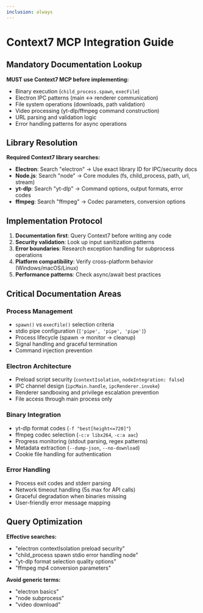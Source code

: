 ```yaml
---
inclusion: always
---
```


# Context7 MCP Integration Guide

## Mandatory Documentation Lookup

**MUST use Context7 MCP before implementing:**
- Binary execution (`child_process.spawn`, `execFile`)
- Electron IPC patterns (main ↔ renderer communication)
- File system operations (downloads, path validation)
- Video processing (yt-dlp/ffmpeg command construction)
- URL parsing and validation logic
- Error handling patterns for async operations

## Library Resolution

**Required Context7 library searches:**
- **Electron**: Search "electron" → Use exact library ID for IPC/security docs
- **Node.js**: Search "node" → Core modules (fs, child_process, path, url, stream)
- **yt-dlp**: Search "yt-dlp" → Command options, output formats, error codes
- **ffmpeg**: Search "ffmpeg" → Codec parameters, conversion options

## Implementation Protocol

1. **Documentation first**: Query Context7 before writing any code
2. **Security validation**: Look up input sanitization patterns
3. **Error boundaries**: Research exception handling for subprocess operations
4. **Platform compatibility**: Verify cross-platform behavior (Windows/macOS/Linux)
5. **Performance patterns**: Check async/await best practices

## Critical Documentation Areas

### Process Management
- `spawn()` vs `execFile()` selection criteria
- stdio pipe configuration (`['pipe', 'pipe', 'pipe']`)
- Process lifecycle (spawn → monitor → cleanup)
- Signal handling and graceful termination
- Command injection prevention

### Electron Architecture
- Preload script security (`contextIsolation`, `nodeIntegration: false`)
- IPC channel design (`ipcMain.handle`, `ipcRenderer.invoke`)
- Renderer sandboxing and privilege escalation prevention
- File access through main process only

### Binary Integration
- yt-dlp format codes (`-f "best[height<=720]"`)
- ffmpeg codec selection (`-c:v libx264`, `-c:a aac`)
- Progress monitoring (stdout parsing, regex patterns)
- Metadata extraction (`--dump-json`, `--no-download`)
- Cookie file handling for authentication

### Error Handling
- Process exit codes and stderr parsing
- Network timeout handling (5s max for API calls)
- Graceful degradation when binaries missing
- User-friendly error message mapping

## Query Optimization

**Effective searches:**
- "electron contextIsolation preload security"
- "child_process spawn stdio error handling node"
- "yt-dlp format selection quality options"
- "ffmpeg mp4 conversion parameters"

**Avoid generic terms:**
- "electron basics"
- "node subprocess"
- "video download"